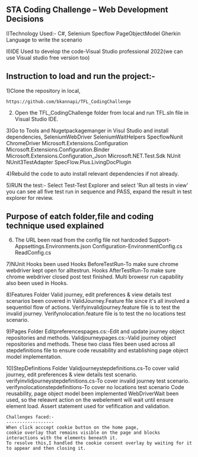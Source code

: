 STA Coding Challenge – Web Development Decisions
-------------------------------------------------

I)Technology Used:-
	C#,
	Selenium
	Specflow
	PageObjectModel
	Gherkin Language to write the scenario

II)IDE Used to develop the code-Visual Studio professional 2022(we can use Visual studio free version too)

Instruction to load and run the project:-
------------------------------------------

1)Clone the repository in local,

	https://github.com/bkannapi/TFL_CodingChallenge

2) Open the TFL_CodingChallenge folder from local and run TFL.sln file in Visual Studio IDE.

3)Go to Tools and Nugetpackagemanger in Visul Studio and install dependencies,
	SeleniumWebDriver
	SeleniumWaitHelpers
	SpecflowNunit
	ChromeDriver
	Microsoft.Extensions.Configuration
	Microsoft.Extensions.Configuration.Binder
	Microsoft.Extensions.Configuration_Json
	Microsoft.NET.Test.Sdk
	NUnit
	NUnit3TestAdapter
	SpecFlow.Plus.LivingDocPlugin

4)Rebuild the code to auto install relevant dependencies if not already.

5)RUN the test:-
	Select Test-Test Explorer and select 'Run all tests in view'
    you can see all five test run in sequence and PASS, expand the result in test explorer for review.

Purpose of eatch folder,file and coding technique used explained
---------------------------------------------------------------------
6) The URL been read from the config file not hardcoded
	Support-Appsettings.Environments.json
	Configuration-EnvironmentConfig.cs
	ReadConfig.cs

7)NUnit Hooks been used
	Hooks BeforeTestRun-To make sure chrome webdriver kept open for alltestrun.
	Hooks AfterTestRun-To make sure chrome webdriver closed post test finished. 
	Multi browesr run capability also been used in Hooks.

8)Features Folder
	Valid journey, edit preferences & view details test scenarios been covered in ValidJourney.Feature file since it's all involved a sequentiol flow of actions.
	Verifyinvalidjourney.feature file is to test the invalid journey.
	Verifynolocation.feature file is to test the no locations test scenario.

9)Pages Folder
	Editpreferencespages.cs:-Edit and update journey object repositories and methods. 
	Validjourneypages.cs:-Valid journey object repositories and methods.
    These two class files been used across all stepdefinitions file to ensure code reusability and establishing page object model implementation.

10)StepDefinitions Folder
	Validjourneystepdefinitions.cs-To cover valid journey, edit preferences & view details test scenario.
	verifyinvlidjourneystepdefinitions.cs-To cover invalid journey test scenario.
	verifynolocationstepdefinitions-To cover no locations test scenario
    Code reusability, page object model been implemented
	WebDriverWait been used, so the releavnt action on the webelement will wait until ensure element load.
	Assert statement used for vefification and validation.

	Challenges faced:-
	------------------
	When click acccept cookie button on the home page, 
	cookie overlay that remains visible on the page and blocks interactions with the elements beneath it. 
	To resolve this,I handled the cookie consent overlay by waiting for it to appear and then closing it.



	
	
	
	


